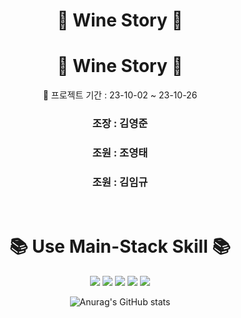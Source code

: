 # <div align="center"> 🌈 Wine Story 🌈 </div>
# <div align="center"> 🌈 Wine Story 🌈 </div>
<div align="center"> 🌈 프로젝트 기간 : 23-10-02 ~ 23-10-26
<h3 align="center">조장 :  김영준</h3>
<h3 align="center">조원 :  조영태</h3>
<h3 align="center">조원 :  김임규</h3>
<br />

# <div align="center"> 📚 Use Main-Stack Skill 📚 </div>
<div align="center">
<img src="https://img.shields.io/badge/JAVA-007396?style=for-the-badge&logo=Java&logoColor=white">
<img src="https://img.shields.io/badge/Spring-6DB33F?style=for-the-badge&logo=Spring&logoColor=white">
<img src="https://img.shields.io/badge/HTML5-E34F26?style=for-the-badge&logo=HTML5&logoColor=white">
<img src="https://img.shields.io/badge/CSS3-1572B6?style=for-the-badge&logo=CSS3&logoColor=white">
<img src="https://img.shields.io/badge/Oracle-F80000?style=for-the-badge&logo=Oracle&logoColor=white">


</div> 

  ![Anurag's GitHub stats](https://github-readme-stats.vercel.app/api?username=BBOLBBOL&show_icons=true&theme=radical)
